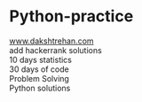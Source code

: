 # Python-practice
www.dakshtrehan.com
<br> add hackerrank solutions
<br> 10 days statistics
<br> 30 days of code
<br> Problem Solving
<br> Python solutions
